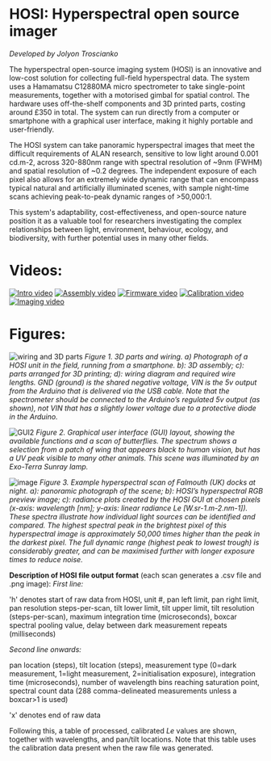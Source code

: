 # HOSI: Hyperspectral open source imager

_Developed by Jolyon Troscianko_

The hyperspectral open-source imaging system (HOSI) is an innovative and low-cost solution for collecting full-field hyperspectral data. The system uses a Hamamatsu C12880MA micro spectrometer to take single-point measurements, together with a motorised gimbal for spatial control. The hardware uses off-the-shelf components and 3D printed parts, costing around £350 in total. The system can run directly from a computer or smartphone with a graphical user interface, making it highly portable and user-friendly.

The HOSI system can take panoramic hyperspectral images that meet the difficult requirements of ALAN research, sensitive to low light around 0.001 cd.m-2, across 320-880nm range with spectral resolution of ~9nm (FWHM) and spatial resolution of ~0.2 degrees. The independent exposure of each pixel also allows for an extremely wide dynamic range that can encompass typical natural and artificially illuminated scenes, with sample night-time scans achieving peak-to-peak dynamic ranges of >50,000:1.

This system's adaptability, cost-effectiveness, and open-source nature position it as a valuable tool for researchers investigating the complex relationships between light, environment, behaviour, ecology, and biodiversity, with further potential uses in many other fields.

# Videos:
[![Intro video](https://github.com/user-attachments/assets/0a3cd7e5-258d-4720-a24e-3324b846a49d)](https://www.youtube.com/watch?v=9q8lyUpntms)
[![Assembly video](https://github.com/user-attachments/assets/ca37dcda-e9eb-469b-ac3a-0ac24e70e0eb)](https://www.youtube.com/watch?v=4VSr_2GacWA)
[![Firmware video](https://github.com/user-attachments/assets/3cf3075b-0e30-4d9e-9b34-286348ca7b63)](https://www.youtube.com/watch?v=N6yWZMLm-1M)
[![Calibration video](https://github.com/user-attachments/assets/2a70f210-30d2-4ed9-8e98-91d40c22afb3)](https://www.youtube.com/watch?v=MEW3B65dHIc)
[![Imaging video](https://github.com/user-attachments/assets/7319651f-5b70-4fee-b1d5-4444d7388261)](https://www.youtube.com/watch?v=LO7XNOPuY0w)

# Figures:

![wiring and 3D parts](https://github.com/user-attachments/assets/ab882e63-1e3f-4d0a-86f4-3d3041d43e42)
_Figure 1. 3D parts and wiring. a) Photograph of a HOSI unit in the field, running from a smartphone. b): 3D assembly; c): parts arranged for 3D printing; d): wiring diagram and required wire lengths. GND (ground) is the shared negative voltage, VIN is the 5v output from the Arduino that is delivered via the USB cable. Note that the spectrometer should be connected to the Arduino’s regulated 5v output (as shown), not VIN that has a slightly lower voltage due to a protective diode in the Arduino._

![GUI2](https://github.com/user-attachments/assets/c5076b6d-f033-4f1a-8c4d-3980034ef8de)
_Figure 2. Graphical user interface (GUI) layout, showing the available functions and a scan of butterflies. The spectrum shows a selection from a patch of wing that appears black to human vision, but has a UV peak visible to many other animals. This scene was illuminated by an Exo-Terra Sunray lamp._

![image](https://github.com/troscianko/HOSI/assets/53558556/f7853201-a29d-4b70-b86d-b44d9c76a2da)
_Figure 3. Example hyperspectral scan of Falmouth (UK) docks at night. a): panoramic photograph of the scene; b): HOSI’s hyperspectral RGB preview image; c): radiance plots created by the HOSI GUI at chosen pixels (x-axis: wavelength [nm]; y-axis: linear radiance Le [W.sr-1.m-2.nm-1]). These spectra illustrate how individual light sources can be identified and compared. The highest spectral peak in the brightest pixel of this hyperspectral image is approximately 50,000 times higher than the peak in the darkest pixel. The full dynamic range (highest peak to lowest trough) is considerably greater, and can be maximised further with longer exposure times to reduce noise._


**Description of HOSI file output format** (each scan generates a .csv file and .png image):
_First line:_

'h' denotes start of raw data from HOSI, unit #, pan left limit, pan right limit, pan resolution steps-per-scan, tilt lower limit, tilt upper limit, tilt resolution (steps-per-scan), maximum integration time (microseconds), boxcar spectral pooling value, delay between dark measurement repeats (milliseconds)

_Second line onwards:_

pan location (steps), tilt location (steps), measurement type (0=dark measurement, 1=light measurement, 2=initialisation exposure), integration time (microseconds), number of wavelength bins reaching saturation point, spectral count data (288 comma-delineated measurements unless a boxcar>1 is used)

'x' denotes end of raw data

Following this, a table of processed, calibrated _Le_ values are shown, together with wavelengths, and pan/tilt locations. Note that this table uses the calibration data present when the raw file was generated.
